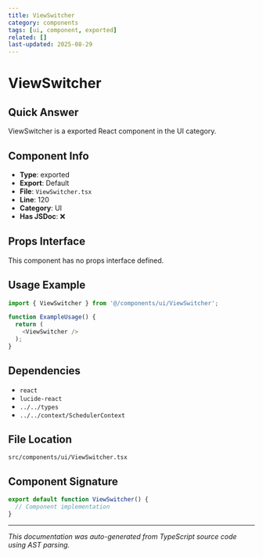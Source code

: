```yaml
---
title: ViewSwitcher
category: components
tags: [ui, component, exported]
related: []
last-updated: 2025-08-29
---
```


# ViewSwitcher

## Quick Answer
ViewSwitcher is a exported React component in the UI category.

## Component Info

- **Type**: exported
- **Export**: Default
- **File**: `ViewSwitcher.tsx`
- **Line**: 120
- **Category**: UI
- **Has JSDoc**: ❌

## Props Interface

This component has no props interface defined.

## Usage Example

```typescript
import { ViewSwitcher } from '@/components/ui/ViewSwitcher';

function ExampleUsage() {
  return (
    <ViewSwitcher />
  );
}
```

## Dependencies


- `react`
- `lucide-react`
- `../../types`
- `../../context/SchedulerContext`


## File Location

`src/components/ui/ViewSwitcher.tsx`

## Component Signature

```typescript
export default function ViewSwitcher() { 
  // Component implementation
}
```

---

*This documentation was auto-generated from TypeScript source code using AST parsing.*